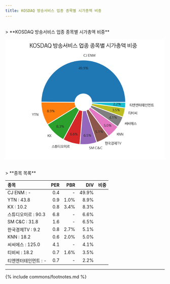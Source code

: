 ```yaml
---
title: KOSDAQ 방송서비스 업종 종목별 시가총액 비중
---
```

<br>
> **KOSDAQ 방송서비스 업종 종목별 시가총액 비중<a id="pie"></a>**

![KOSDAQ 방송서비스 업종 종목별 시가총액 비중](images/kosdaq_업종_방송서비스_종목.png)

<br>
> **종목 목록<a id="list"></a>**

| **종목** | **PER** | **PBR** | **DIV** | **비중** |
| :------- | ------: | ------: | ------: | -------: |
| CJ ENM : - | 0.4 | - | 49.9% |
| YTN : 43.8 | 0.9 | 1.0% | 8.9% |
| KX : 10.2 | 0.8 | 3.4% | 8.3% |
| 스튜디오미르 : 90.3 | 6.8 | - | 6.6% |
| SM C&C : 31.8 | 1.6 | - | 6.5% |
| 한국경제TV : 9.2 | 0.8 | 2.7% | 5.1% |
| KNN : 18.2 | 0.6 | 2.0% | 5.0% |
| 씨씨에스 : 125.0 | 4.1 | - | 4.1% |
| 티비씨 : 18.2 | 0.7 | 1.6% | 3.5% |
| 티엔엔터테인먼트 : - | 0.7 | - | 2.2% |

---
{% include commons/footnotes.md %}